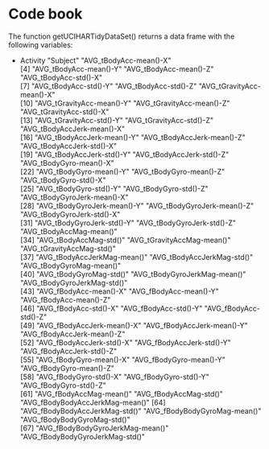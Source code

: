 # Code book #

The function getUCIHARTidyDataSet() returns a data frame with the following variables:
* Activity
"Subject"                         "AVG_tBodyAcc-mean()-X"          
 [4] "AVG_tBodyAcc-mean()-Y"           "AVG_tBodyAcc-mean()-Z"           "AVG_tBodyAcc-std()-X"           
 [7] "AVG_tBodyAcc-std()-Y"            "AVG_tBodyAcc-std()-Z"            "AVG_tGravityAcc-mean()-X"       
[10] "AVG_tGravityAcc-mean()-Y"        "AVG_tGravityAcc-mean()-Z"        "AVG_tGravityAcc-std()-X"        
[13] "AVG_tGravityAcc-std()-Y"         "AVG_tGravityAcc-std()-Z"         "AVG_tBodyAccJerk-mean()-X"      
[16] "AVG_tBodyAccJerk-mean()-Y"       "AVG_tBodyAccJerk-mean()-Z"       "AVG_tBodyAccJerk-std()-X"       
[19] "AVG_tBodyAccJerk-std()-Y"        "AVG_tBodyAccJerk-std()-Z"        "AVG_tBodyGyro-mean()-X"         
[22] "AVG_tBodyGyro-mean()-Y"          "AVG_tBodyGyro-mean()-Z"          "AVG_tBodyGyro-std()-X"          
[25] "AVG_tBodyGyro-std()-Y"           "AVG_tBodyGyro-std()-Z"           "AVG_tBodyGyroJerk-mean()-X"     
[28] "AVG_tBodyGyroJerk-mean()-Y"      "AVG_tBodyGyroJerk-mean()-Z"      "AVG_tBodyGyroJerk-std()-X"      
[31] "AVG_tBodyGyroJerk-std()-Y"       "AVG_tBodyGyroJerk-std()-Z"       "AVG_tBodyAccMag-mean()"         
[34] "AVG_tBodyAccMag-std()"           "AVG_tGravityAccMag-mean()"       "AVG_tGravityAccMag-std()"       
[37] "AVG_tBodyAccJerkMag-mean()"      "AVG_tBodyAccJerkMag-std()"       "AVG_tBodyGyroMag-mean()"        
[40] "AVG_tBodyGyroMag-std()"          "AVG_tBodyGyroJerkMag-mean()"     "AVG_tBodyGyroJerkMag-std()"     
[43] "AVG_fBodyAcc-mean()-X"           "AVG_fBodyAcc-mean()-Y"           "AVG_fBodyAcc-mean()-Z"          
[46] "AVG_fBodyAcc-std()-X"            "AVG_fBodyAcc-std()-Y"            "AVG_fBodyAcc-std()-Z"           
[49] "AVG_fBodyAccJerk-mean()-X"       "AVG_fBodyAccJerk-mean()-Y"       "AVG_fBodyAccJerk-mean()-Z"      
[52] "AVG_fBodyAccJerk-std()-X"        "AVG_fBodyAccJerk-std()-Y"        "AVG_fBodyAccJerk-std()-Z"       
[55] "AVG_fBodyGyro-mean()-X"          "AVG_fBodyGyro-mean()-Y"          "AVG_fBodyGyro-mean()-Z"         
[58] "AVG_fBodyGyro-std()-X"           "AVG_fBodyGyro-std()-Y"           "AVG_fBodyGyro-std()-Z"          
[61] "AVG_fBodyAccMag-mean()"          "AVG_fBodyAccMag-std()"           "AVG_fBodyBodyAccJerkMag-mean()" 
[64] "AVG_fBodyBodyAccJerkMag-std()"   "AVG_fBodyBodyGyroMag-mean()"     "AVG_fBodyBodyGyroMag-std()"     
[67] "AVG_fBodyBodyGyroJerkMag-mean()" "AVG_fBodyBodyGyroJerkMag-std()" 
